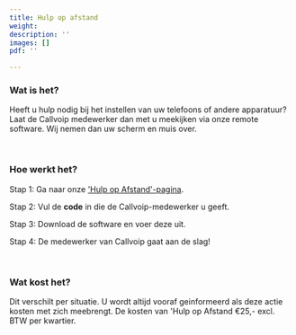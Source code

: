 ```yaml
---
title: Hulp op afstand
weight: 
description: ''
images: []
pdf: ''

---
```

### Wat is het?

Heeft u hulp nodig bij het instellen van uw telefoons of andere apparatuur? Laat de Callvoip medewerker dan met u meekijken via onze remote software. Wij nemen dan uw scherm en muis over.

<br>

### Hoe werkt het?

Stap 1: Ga naar onze ['Hulp op Afstand'-pagina](http://support.callvoip.nl:8040/).

Stap 2: Vul de **code** in die de Callvoip-medewerker u geeft.

Stap 3: Download de software en voer deze uit.

Stap 4: De medewerker van Callvoip gaat aan de slag!

<br>

### Wat kost het?

Dit verschilt per situatie. U wordt altijd vooraf geinformeerd als deze actie kosten met zich meebrengt. De kosten van 'Hulp op Afstand €25,- excl. BTW per kwartier.